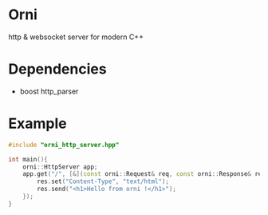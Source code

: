 # Orni
http &amp; websocket server for modern C++
# Dependencies
- boost http_parser

# Example


```cpp
#include "orni_http_server.hpp"

int main(){
    orni::HttpServer app;
    app.get("/", [&](const orni::Request& req, const orni::Response& res){
        res.set("Content-Type", "text/html");
        res.send("<h1>Hello from orni !</h1>");
    });
}
```
